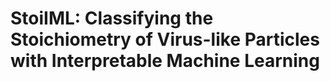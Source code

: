 # StoiIML: Classifying the Stoichiometry of Virus-like Particles with Interpretable Machine Learning
